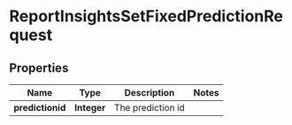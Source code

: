 

# ReportInsightsSetFixedPredictionRequest


## Properties

| Name | Type | Description | Notes |
|------------ | ------------- | ------------- | -------------|
|**predictionid** | **Integer** | The prediction id |  |




